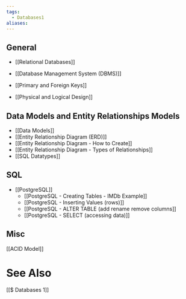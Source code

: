 ```yaml
---
tags:
  - Databases1
aliases:
---
```

## General
- [[Relational Databases]]
- [[Database Management System (DBMS)]]
- [[Primary and Foreign Keys]]

- [[Physical and Logical Design]]


## Data Models and Entity Relationships Models
- [[Data Models]]
- [[Entity Relationship Diagram (ERD)]]
- [[Entity Relationship Diagram -  How to Create]]
- [[Entity Relationship Diagram - Types of Relationships]]
- [[SQL Datatypes]]

## SQL
- [[PostgreSQL]]
	- [[PostgreSQL - Creating Tables - IMDb Example]]
	- [[PostgreSQL - Inserting Values (rows)]]
	- [[PostgreSQL - ALTER TABLE (add  rename remove columns]]
	- [[PostgreSQL - SELECT (accessing data)]]

## Misc
[[ACID Model]]

# See Also
[[$ Databases 1]]
